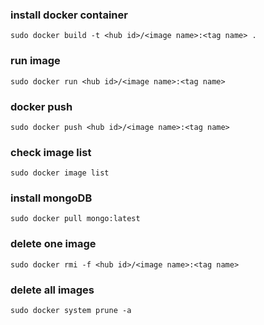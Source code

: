 ### install docker container
    sudo docker build -t <hub id>/<image name>:<tag name> .

### run image
    sudo docker run <hub id>/<image name>:<tag name>

### docker push
    sudo docker push <hub id>/<image name>:<tag name>
    
### check image list
    sudo docker image list
    
### install mongoDB
    sudo docker pull mongo:latest
    
### delete one image
    sudo docker rmi -f <hub id>/<image name>:<tag name>
### delete all images
    sudo docker system prune -a
